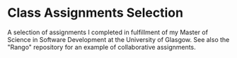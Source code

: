 # Class Assignments Selection
A selection of assignments I completed in fulfillment of my Master of Science in Software Development at the University of Glasgow. See also the "Rango" repository for an example of collaborative assignments.

